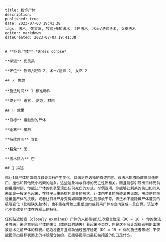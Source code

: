 
    ---
    title: 粉饰尸体
    description: 
    published: true
    date: 2023-07-03 19:41:38
    tags: 法术, 死灵系, 牧师/先知法术, 2环法术, 术士/法师法术, 女巫法术
    editor: markdown
    dateCreated: 2023-07-03 19:41:38
    ---

    # **粉饰尸体** *Dress corpse*

    **学派** 死灵系 

    **环位** 牧师/先知 2, 术士/法师 2, 女巫 2

    ## 🪄 施放

    **施法时间** 1 标准动作

    **成分** 语言, 姿势, 材料

    ## ✨ 效果 

    **目标** 接触到的尸体 

    **距离** 接触  

    **持续时间** 立即 

    **豁免** 无

    **法术抗力** 否

    ## 📖 描述

    你让1具尸体的血肉与骸骨自行产生变化，以满足你选择的叙述内容。该法术能够隐藏或创造伤口、挫伤和其他微小线索的迹象，这些迹象均与目标的死亡性质相关，而且能够引导出目标死前的最后时刻，你能让尸体的死状呈现出任何死亡的方式。举例说明，你能够让刺杀的伤口如同从未出现一般闭合起来，在脖子上重新排列淤青的形状，让体内中毒的痕迹消失无踪，用烧伤的痕迹覆盖尸体的皮肤，或者让目标尸身变得如同饿死的生物那般干瘪。该法术不能隐藏尸体遭受的极端变化（比如缺失肢体），也不能在骨骸上重塑血肉或剥离尸体的血肉变成一具白骨。该法术也不能改变尸体在外观上的特征。

    任何贴近检查（closely examines）尸体的人都能尝试1次察觉检定（DC = 10 + 你的施法者等级）来注意到该尸体的伤口（或伤口的缺失）看起来不自然，但是这不会让观察者判断出施放法术之前尸体的样貌。贴近检查并且成功通过医疗检定（DC = 15 + 你的施法者等级）不仅能揭示出目标表面上的样貌是伪装的，还能够揭示出最初被掩盖的伤口是什么。
    